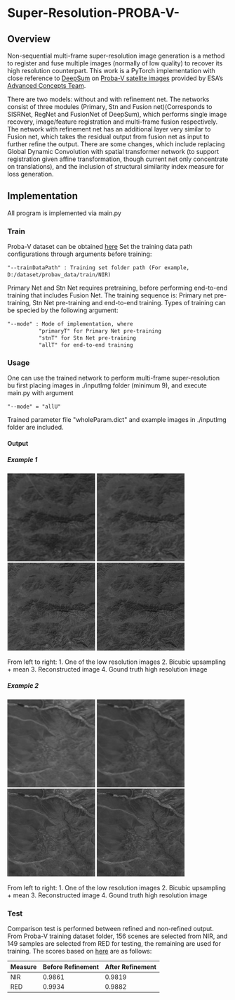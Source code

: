 # Super-Resolution-PROBA-V-
## Overview
Non-sequential multi-frame super-resolution image generation is a method to register and fuse multiple images (normally of low quality) to recover its high resolution counterpart. This work is a PyTorch implementation with close reference to [DeepSum](https://github.com/diegovalsesia/deepsum) on [Proba-V satelite images](https://kelvins.esa.int/proba-v-super-resolution/home/) provided by ESA’s [Advanced Concepts Team](http://www.esa.int/gsp/ACT/index.html).

There are two models: without and with refinement net. The networks consist of three modules (Primary, Stn and Fusion net)(Corresponds to SISRNet, RegNet and FusionNet of DeepSum), which performs single image recovery, image/feature registration and multi-frame fusion respectively. The network with refinement net has an additional layer very similar to Fusion net, which takes the residual output from fusion net as input to further refine the output.
There are some changes, which include replacing Global Dynamic Convolution with spatial transformer network (to support registration given affine transformation, though current net only concentrate on translations), and the inclusion of structural similarity index measure for loss generation.

## Implementation
All program is implemented via main.py
### Train
Proba-V dataset can be obtained [here](https://kelvins.esa.int/proba-v-super-resolution/data/)
Set the training data path configurations through arguments before training:
```
"--trainDataPath" : Training set folder path (For example, D:/dataset/probav_data/train/NIR) 
```
Primary Net and Stn Net requires pretraining, before performing end-to-end training that includes Fusion Net. The training sequence is: Primary net pre-training, Stn Net pre-training and end-to-end training. Types of training can be specied by the following argument:
```
"--mode" : Mode of implementation, where
          "primaryT" for Primary Net pre-training
          "stnT" for Stn Net pre-training
          "allT" for end-to-end training
```

### Usage
One can use the trained network to perform multi-frame super-resolution bu first placing images in ./inputImg folder (minimum 9), and execute main.py with argument 
```
"--mode" = "allU"
```
Trained parameter file "wholeParam.dict" and example images in ./inputImg folder are included.

#### Output

##### Example 1
<p float="left">
  <img src="ref/ZexIm.jpg" width="200" />
  <img src="ref/mean.jpg" width="200" /> 
  <img src="ref/predicted.jpg" width="200" />
  <img src="ref/ZimHR.jpg" width="200" />
</p>
From left to right: 1. One of the low resolution images 2. Bicubic upsampling + mean 3. Reconstructed image 4. Gound truth high resolution image

##### Example 2
<p float="left">
  <img src="ref/ZexIm2.jpg" width="200" />
  <img src="ref/mean2.jpg" width="200" /> 
  <img src="ref/predicted2.jpg" width="200" />
  <img src="ref/ZimHR2.jpg" width="200" />
</p>
From left to right: 1. One of the low resolution images 2. Bicubic upsampling + mean 3. Reconstructed image 4. Gound truth high resolution image

 
### Test
Comparison test is performed between refined and non-refined output. From Proba-V training dataset folder, 156 scenes are selected from NIR, and 149 samples are selected from RED for testing, the remaining are used for training. The scores based on [here](https://kelvins.esa.int/proba-v-super-resolution/scoring/) are as follows:

| Measure  | Before Refinement |After Refinement |
| ------------- | ------------- |------------- |
| NIR  | 0.9861 |0.9819  |
| RED  | 0.9934  |0.9882  |


